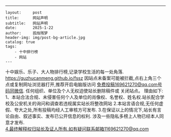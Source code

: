---
    layout:     post
    title:      网站声明
    subtitle:   网站声明
    date:       2025-1-22
    author:     孤烛残梦
    header-img: img/post-bg-article.jpg
    catalog: true
    tags:
        - 十中排行榜
        - 网站
    ---

十中娱乐、乐子、大人物排行榜,记录学校生活的每一处角落.
https://guzhucanmeng.github.io/fssz
因站点未备案可能被拦截,点右上角三个点或复制网址浏览器打开,推荐开启电脑版访问 免费投稿169621270@qq.com号码同微信.
任何组织、单位及个人无权迫使站长删除稿件或	关闭站点。
理由如下:
1、本站合法合规、未侵害任何个人及单位的肖像权、名誉权、姓名权.站长配合学校及公安机关的询问和调查若违规属实站长将整改网站
2.本站言语合规,无任何虚假、夸大之处,所有投稿均经人工审核方可发布.
3.在保证以上的情况下,站长有言论自由、叙述事实、发布已公开信息的权利.	涉及一些隐私多榜上人物已经本人同意才发布.	
4.最终解释权归站长及证人所有.如有疑问联系邮箱1169621270@qq.com
